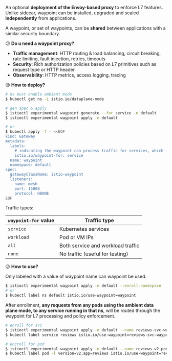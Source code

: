 An optional **deployment of the Envoy-based proxy** to enforce L7 features. Unlike sidecar, waypoint can be  installed, upgraded and scaled **independently** from applications.

A waypoint, or set of waypoints, can be **shared** between applications with a similar security boundary.



:confused: **Do u need a waypoint proxy?**

- **Traffic management**: HTTP routing & load balancing, circuit breaking, rate limiting, fault injection, retries, timeouts
- **Security**: Rich authorization policies based on L7 primitives such as request type or HTTP header
- **Observability**: HTTP metrics, access logging, tracing



:confused: **How to deploy?**

```bash
# ns must enable ambient mode
$ kubectl get ns -L istio.io/dataplane-mode
```

```bash
# gen spec & apply
$ istioctl experimental waypoint generate --for service -n default
$ istioctl experimental waypoint apply -n default

# or
$ kubectl apply -f - <<EOF
kind: Gateway
metadata:
  labels:
    # indicating the waypoint can process traffic for services, which is the default.
    istio.io/waypoint-for: service
  name: waypoint
  namespace: default
spec:
  gatewayClassName: istio-waypoint
  listeners:
  - name: mesh
    port: 15008
    protocol: HBONE
EOF
```

Traffic types:

| `waypoint-for` value | Traffic type                      |
| -------------------- | --------------------------------- |
| `service`            | Kubernetes services               |
| `workload`           | Pod or VM IPs                     |
| `all`                | Both service and workload traffic |
| `none`               | No traffic (useful for testing)   |



:confused: **How to use?**

Only labeled with a value of waypoint name can waypoint be used.

```bash
$ istioctl experimental waypoint apply -n default --enroll-namespace
# or
$ kubectl label ns default istio.io/use-waypoint=waypoint
```

After enrollment, **any requests from any pods using the ambient data plane mode, to any service running in that ns**, will be routed through the waypoint for L7 processing and policy enforcement.

```bash
# enroll for svc
$ istioctl experimental waypoint apply -n default --name reviews-svc-waypoint
$ kubectl label service reviews istio.io/use-waypoint=reviews-svc-waypoint

# encroll for pod
$ istioctl experimental waypoint apply -n default --name reviews-v2-pod-waypoint --for workload
$ kubectl label pod -l version=v2,app=reviews istio.io/use-waypoint=reviews-v2-pod-waypoint
```

